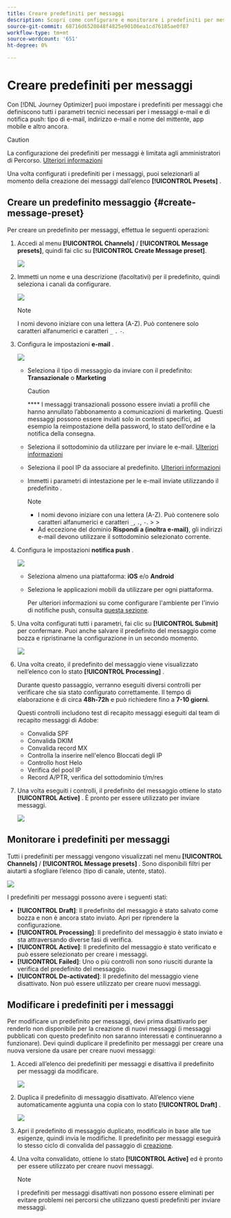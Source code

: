 ```yaml
---
title: Creare predefiniti per messaggi
description: Scopri come configurare e monitorare i predefiniti per messaggi
source-git-commit: 68716d6520848f4825e90106ea1cd76185ae0f87
workflow-type: tm+mt
source-wordcount: '651'
ht-degree: 0%

---
```



# Creare predefiniti per messaggi

Con [!DNL Journey Optimizer] puoi impostare i predefiniti per messaggi che definiscono tutti i parametri tecnici necessari per i messaggi e-mail e di notifica push: tipo di e-mail, indirizzo e-mail e nome del mittente, app mobile e altro ancora.

>[!CAUTION]
>
> La configurazione dei predefiniti per messaggi è limitata agli amministratori di Percorso. [Ulteriori informazioni](../administration/ootb-product-profiles.md#journey-administrator)


Una volta configurati i predefiniti per i messaggi, puoi selezionarli al momento della creazione dei messaggi dall’elenco **[!UICONTROL Presets]** .

## Creare un predefinito messaggio {#create-message-preset}

Per creare un predefinito per messaggi, effettua le seguenti operazioni:

1. Accedi al menu **[!UICONTROL Channels]** / **[!UICONTROL Message presets]**, quindi fai clic su **[!UICONTROL Create Message preset]**.

   ![](../assets/preset-create.png)

1. Immetti un nome e una descrizione (facoltativi) per il predefinito, quindi seleziona i canali da configurare.

   ![](../assets/preset-general.png)


   >[!NOTE]
   >
   > I nomi devono iniziare con una lettera (A-Z). Può contenere solo caratteri alfanumerici e caratteri `_` `.` `-`.

1. Configura le impostazioni **e-mail** .

   ![](../assets/preset-email.png)

   * Seleziona il tipo di messaggio da inviare con il predefinito: **Transazionale** o **Marketing**

      >[!CAUTION]
      >
      > **** I messaggi transazionali possono essere inviati a profili che hanno annullato l’abbonamento a comunicazioni di marketing. Questi messaggi possono essere inviati solo in contesti specifici, ad esempio la reimpostazione della password, lo stato dell’ordine e la notifica della consegna.

   * Seleziona il sottodominio da utilizzare per inviare le e-mail. [Ulteriori informazioni](about-subdomain-delegation.md)
   * Seleziona il pool IP da associare al predefinito. [Ulteriori informazioni](ip-pools.md)
   * Immetti i parametri di intestazione per le e-mail inviate utilizzando il predefinito .

      >[!NOTE]
      >
      > * I nomi devono iniziare con una lettera (A-Z). Può contenere solo caratteri alfanumerici e caratteri `_`, `.`, `-`.
         > 
         > 
      * Ad eccezione del dominio **Rispondi a (inoltra e-mail)**, gli indirizzi e-mail devono utilizzare il sottodominio selezionato corrente.



1. Configura le impostazioni **notifica push** .

   ![](../assets/preset-push.png)

   * Seleziona almeno una piattaforma: **iOS** e/o **Android**

   * Seleziona le applicazioni mobili da utilizzare per ogni piattaforma.

      Per ulteriori informazioni su come configurare l&#39;ambiente per l&#39;invio di notifiche push, consulta [questa sezione](../push-configuration.md).

1. Una volta configurati tutti i parametri, fai clic su **[!UICONTROL Submit]** per confermare. Puoi anche salvare il predefinito del messaggio come bozza e ripristinarne la configurazione in un secondo momento.

   ![](../assets/preset-submit.png)

1. Una volta creato, il predefinito del messaggio viene visualizzato nell’elenco con lo stato **[!UICONTROL Processing]** .

   Durante questo passaggio, verranno eseguiti diversi controlli per verificare che sia stato configurato correttamente. Il tempo di elaborazione è di circa **48h-72h** e può richiedere fino a **7-10 giorni**.

   Questi controlli includono test di recapito messaggi eseguiti dal team di recapito messaggi di Adobe:

   * Convalida SPF
   * Convalida DKIM
   * Convalida record MX
   * Controlla la inserire nell&#39;elenco Bloccati degli IP
   * Controllo host Helo
   * Verifica del pool IP
   * Record A/PTR, verifica del sottodominio t/m/res

1. Una volta eseguiti i controlli, il predefinito del messaggio ottiene lo stato **[!UICONTROL Active]** . È pronto per essere utilizzato per inviare messaggi.

   <!-- later on, users will be notified in Pulse -->

   ![](../assets/preset-active.png)

## Monitorare i predefiniti per messaggi

Tutti i predefiniti per messaggi vengono visualizzati nel menu **[!UICONTROL Channels]** / **[!UICONTROL Message presets]** . Sono disponibili filtri per aiutarti a sfogliare l’elenco (tipo di canale, utente, stato).

![](../assets/preset-filters.png)

I predefiniti per messaggi possono avere i seguenti stati:

* **[!UICONTROL Draft]**: Il predefinito del messaggio è stato salvato come bozza e non è ancora stato inviato. Apri per riprendere la configurazione.
* **[!UICONTROL Processing]**: Il predefinito del messaggio è stato inviato e sta attraversando diverse fasi di verifica.
* **[!UICONTROL Active]**: Il predefinito del messaggio è stato verificato e può essere selezionato per creare i messaggi.
* **[!UICONTROL Failed]**: Uno o più controlli non sono riusciti durante la verifica del predefinito del messaggio.
* **[!UICONTROL De-activated]**: Il predefinito del messaggio viene disattivato. Non può essere utilizzato per creare nuovi messaggi.

## Modificare i predefiniti per i messaggi

Per modificare un predefinito per messaggi, devi prima disattivarlo per renderlo non disponibile per la creazione di nuovi messaggi (i messaggi pubblicati con questo predefinito non saranno interessati e continueranno a funzionare). Devi quindi duplicare il predefinito per messaggi per creare una nuova versione da usare per creare nuovi messaggi:

1. Accedi all’elenco dei predefiniti per messaggi e disattiva il predefinito per messaggi da modificare.

   ![](../assets/preset-deactivate.png)

1. Duplica il predefinito di messaggio disattivato. All’elenco viene automaticamente aggiunta una copia con lo stato **[!UICONTROL Draft]** .

   ![](../assets/preset-duplicated.png)

1. Apri il predefinito di messaggio duplicato, modificalo in base alle tue esigenze, quindi invia le modifiche. Il predefinito per messaggi eseguirà lo stesso ciclo di convalida del passaggio di [creazione](#create-message-preset).

1. Una volta convalidato, ottiene lo stato **[!UICONTROL Active]** ed è pronto per essere utilizzato per creare nuovi messaggi.

   >[!NOTE]
   >
   >I predefiniti per messaggi disattivati non possono essere eliminati per evitare problemi nei percorsi che utilizzano questi predefiniti per inviare messaggi.

